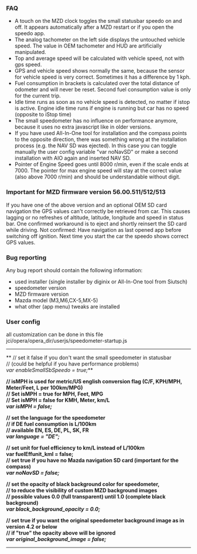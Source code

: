 ### FAQ
- A touch on the MZD clock toggles the small statusbar speedo on and off.
  It appears automatically after a MZD restart or if you open the speedo app.
- The analog tachometer on the left side displays the untouched vehicle speed. The value in OEM tachometer and HUD are artificially manipulated.
- Top and average speed will be calculated with vehicle speed, not with gps speed.
- GPS and vehicle speed shows normally the same, because the sensor for vehicle speed is very correct. Sometimes it has a difference by 1 kph.
- Fuel consumption in brackets is calculated over the total distance of odometer and will never be reset.
  Second fuel consumption value is only for the current trip.
- Idle time runs as soon as no vehicle speed is detected, no matter if istop is active.
  Engine idle time runs if engine is running but car has no speed (opposite to iStop time)
- The small speedometer has no influence on performance anymore, because it uses no extra javascript like in older versions.
- If you have used All-In-One tool for installation and the compass points to the opposite direction, there was something wrong at the installation process (e.g. the NAV SD was ejected).
  In this case you can toggle manually the user config variable "var noNavSD" or make a second installation with AIO again and inserted NAV SD.
- Pointer of Engine Speed goes until 8000 r/min, even if the scale ends at 7000.
  The pointer for max engine speed will stay at the correct value (also above 7000 r/min) and should be understandable without digit.

### Important for MZD firmware version 56.00.511/512/513
If you have one of the above version and an optional OEM SD card navigation the GPS values can't correctly be retrieved from car.
This causes lagging or no refreshes of altitude, latitude, longitude and speed in status bar.
One confirmed workaround is to eject and shortly reinsert the SD card while driving.
Not confirmed: Have navigation as last opened app before switching off ignition. Next time you start the car the speedo shows correct GPS values.


### Bug reporting
Any bug report should contain the following information:
- used installer (single installer by diginix or All-In-One tool from Siutsch)
- speedometer version
- MZD firmware version
- Mazda model (M3,M6,CX-5,MX-5)
- what other (app menu) tweaks are installed


### User config
all customization can be done in this file
jci/opera/opera_dir/userjs/speedometer-startup.js

***
** // set it false if you don't want the small speedometer in statusbar  
// (could be helpful if you have performance problems)  
*var enableSmallSbSpeedo = true;***

**// isMPH is used for metric/US english conversion flag (C/F, KPH/MPH, Meter/Feet, L per 100km/MPG)  
// Set isMPH = true for MPH, Feet, MPG  
// Set isMPH = false for KMH, Meter, km/L  
*var isMPH = false;***

**// set the language for the speedometer  
// if DE fuel consumption is L/100km  
// available EN, ES, DE, PL, SK, FR  
*var language = "DE";***

**// set unit for fuel efficiency to km/L instead of L/100km  
var fuelEffunit_kml = false;**      
**// set true if you have no Mazda navigation SD card (important for the compass)  
*var noNavSD = false;***

**// set the opacity of black background color for speedometer,  
// to reduce the visibility of custom MZD background images  
// possible values 0.0 (full transparent) until 1.0 (complete black background)  
*var black\_background\_opacity = 0.0;***

**// set true if you want the original speedometer background image as in version 4.2 or below  
// if "true" the opacity above will be ignored  
*var original_background_image = false;***

***
